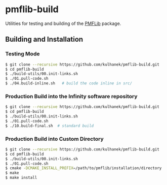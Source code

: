 # pmflib-build
Utilities for testing and building of the [PMFLib](https://github.com/kulhanek/pmflib) package.

## Building and Installation

### Testing Mode
```bash
$ git clone --recursive https://github.com/kulhanek/pmflib-build.git
$ cd pmflib-build
$ ./build-utils/00.init-links.sh
$ ./01.pull-code.sh
$ ./04.build-inline.sh   # build the code inline in src/
```

### Production Build into the Infinity software repository
```bash
$ git clone --recursive https://github.com/kulhanek/pmflib-build.git
$ cd pmflib-build
$ ./build-utils/00.init-links.sh
$ ./01.pull-code.sh
$ ./10.build-final.sh  # standard build
```

### Production Build into Custom Directory
```bash
$ git clone --recursive https://github.com/kulhanek/pmflib-build.git
$ cd pmflib-build
$ ./build-utils/00.init-links.sh
$ ./01.pull-code.sh
$ cmake -DCMAKE_INSTALL_PREFIX=/path/to/pmflib/installation/directory
$ make
$ make install
```

